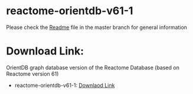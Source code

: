 # reactome-orientdb-v61-1

Please check the [Readme](https://github.com/santo-it/reactome-orientdb/blob/master/README.md) file in the master branch for general information

# Download Link:

OrientDB graph database version of the Reactome Database (based on Reactome version 61)

- reactome-orientdb-v61-1: [Downlaod Link](https://www.dropbox.com/s/vb15plxmk8bsr4q/reactome.zip)
